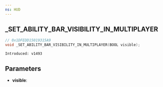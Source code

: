 ```yaml
---
ns: HUD
---
```

## _SET_ABILITY_BAR_VISIBILITY_IN_MULTIPLAYER

```c
// 0x1DFEDD15019315A9
void _SET_ABILITY_BAR_VISIBILITY_IN_MULTIPLAYER(BOOL visible);
```

```
Introduced: v1493
```

## Parameters
* **visible**:

